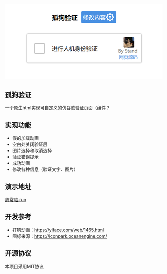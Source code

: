 ![未打开](./演示.png)

## 孤狗验证

一个原生html实现可自定义的仿谷歌验证页面（组件？

## 实现功能

- 假的加载动画
- 空白处关闭验证层
- 图片选择和取消选择
- 验证错误提示
- 成功动画
- 修改各种信息（验证文字、图片）

## 演示地址

[周常临.run](https://xn--miqz4ml5i.run/gugo)

## 开发参考

- 打钩动画：https://ylface.com/web/1465.html
- 图标来源：https://iconpark.oceanengine.com/

## 开源协议

本项目采用MIT协议